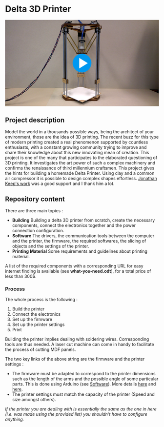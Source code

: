# Delta 3D Printer

[![IMAGE ALT TEXT](https://github.com/Lorizio/Delta-3D-Printer/blob/master/img/Video.png)](https://vimeo.com/131369209)


## Project description
Model the world in a thousands possible ways, being the architect of your environment, those are the idea of 3D printing. The recent buzz for this type of modern printing created a real phenomenon supported by countless enthusiasts, with a constant growing community trying to improve and share their knowledge about this new innovating mean of creation.
This project is one of the many that participates to the elaborated questioning of 3D printing. It investigates the art power of such a complex machinery and confirms the renaissance of third millennium craftsmen. This project gives the hints for building a homemade Delta Printer. Using clay and a common air compressor it is possible to design complex shapes effortless. 
[Jonathan Keep's work](http://www.keep-art.co.uk/index.htm) was a good support and I thank him a lot.

## Repository content
There are three main topics :
* **Building**
Building a delta 3D printer from scratch, create the necessary components, connect the electronics together and the power connection configuration.
* **Software**
The drivers, the communication tools between the computer and the printer, the firmware, the required softwares, the slicing of objects and the settings of the printer.
* **Printing Material**
Some requirements and guidelines about printing material.

 A list of the required components with a corresponding URL for easy internet finding is available (see __what-you-need.odt__), for a total price of less than 300$.
 
### Process
 
 The whole process is the following :
 
 1. Build the printer 
 2. Connect the electronics
 3. Set up the firmware
 4. Set up the printer settings
 5. Print
 
 Building the printer implies dealing with soldering wires. Corresponding tools are thus needed. A laser cut machine can come in handy to facilitate the process of cutting MDF panels.
 
 The two key links of the above string are the firmware and the printer settings : 
 - The firmware must be adapted to correspond to the printer dimensions such as the length of the arms and the possible angle of some particular parts. This is done using Arduino (see [Software](https://github.com/Lorizio/Delta-3D-Printer/tree/master/software)). More details [here](http://www.repetier.com/firmware/v091/) and [here](http://www.repetier.com/documentation/repetier-firmware/rf-installation/). 
 - The printer settings must match the capacity of the printer (Speed and size amongst others). 
 
_If the printer you are dealing with is essentially the same as the one in here (i.e. was made using the provided list) you shouldn't have to configure anything._


